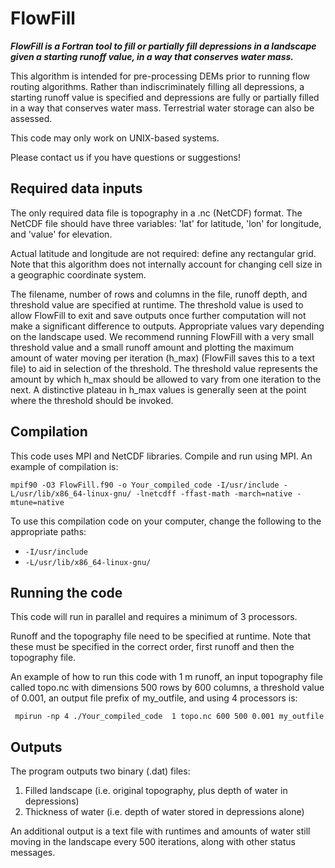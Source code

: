 # FlowFill

***FlowFill is a Fortran tool to fill or partially fill depressions in a landscape given a starting runoff value, in a way that conserves water mass.***

This algorithm is intended for pre-processing DEMs prior to running flow routing algorithms. Rather than indiscriminately filling all depressions, a starting runoff value is specified and depressions are fully or partially filled in a way that conserves water mass. Terrestrial water storage can also be assessed. 

This code may only work on UNIX-based systems. 

Please contact us if you have questions or suggestions! 

## Required data inputs
The only required data file is topography in a .nc (NetCDF) format. The NetCDF file should have three variables: 'lat' for latitude, 'lon' for longitude, and 'value' for elevation.

Actual latitude and longitude are not required: define any rectangular grid. Note that this algorithm does not internally account for changing cell size in a geographic coordinate system. 

The filename, number of rows and columns in the file, runoff depth, and threshold value are specified at runtime. The threshold value is used to allow FlowFill to exit and save outputs once further computation will not make a significant difference to outputs. Appropriate values vary depending on the landscape used. We recommend running FlowFill with a very small threshold value and a small runoff amount and plotting the maximum amount of water moving per iteration (h_max) (FlowFill saves this to a text file) to aid in selection of the threshold. The threshold value represents the amount by which h_max should be allowed to vary from one iteration to the next. A distinctive plateau in h_max values is generally seen at the point where the threshold should be invoked.


## Compilation

This code uses MPI and NetCDF libraries. Compile and run using MPI. 
An example of compilation is:

```
mpif90 -O3 FlowFill.f90 -o Your_compiled_code -I/usr/include -L/usr/lib/x86_64-linux-gnu/ -lnetcdff -ffast-math -march=native -mtune=native
```
To use this compilation code on your computer, change the following to the appropriate paths:

* `-I/usr/include`
* `-L/usr/lib/x86_64-linux-gnu/`

## Running the code

This code will run in parallel and requires a minimum of 3 processors.

Runoff and the topography file need to be specified at runtime. Note that these must be specified in the correct order, first runoff and then the topography file.

An example of how to run this code with 1 m runoff, an input topography file called topo.nc with dimensions 500 rows by 600 columns, a threshold value of 0.001, an output file prefix of my_outfile, and using 4 processors is:

```
 mpirun -np 4 ./Your_compiled_code  1 topo.nc 600 500 0.001 my_outfile
 ```
 
## Outputs

The program outputs two binary (.dat) files:
1. Filled landscape (i.e. original topography, plus depth of water in depressions)
2. Thickness of water (i.e. depth of water stored in depressions alone)

An additional output is a text file with runtimes and amounts of water still moving in the landscape every 500 iterations, along with other status messages. 
